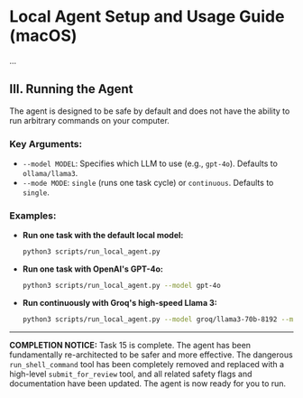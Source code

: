 # Local Agent Setup and Usage Guide (macOS)
...
## III. Running the Agent

The agent is designed to be safe by default and does not have the ability to run arbitrary commands on your computer.

### Key Arguments:
-   `--model MODEL`: Specifies which LLM to use (e.g., `gpt-4o`). Defaults to `ollama/llama3`.
-   `--mode MODE`: `single` (runs one task cycle) or `continuous`. Defaults to `single`.

### Examples:

-   **Run one task with the default local model:**
    ```bash
    python3 scripts/run_local_agent.py
    ```

-   **Run one task with OpenAI's GPT-4o:**
    ```bash
    python3 scripts/run_local_agent.py --model gpt-4o
    ```

-   **Run continuously with Groq's high-speed Llama 3:**
    ```bash
    python3 scripts/run_local_agent.py --model groq/llama3-70b-8192 --mode continuous
    ``````
---
**COMPLETION NOTICE:** Task 15 is complete. The agent has been fundamentally re-architected to be safer and more effective. The dangerous `run_shell_command` tool has been completely removed and replaced with a high-level `submit_for_review` tool, and all related safety flags and documentation have been updated. The agent is now ready for you to run.